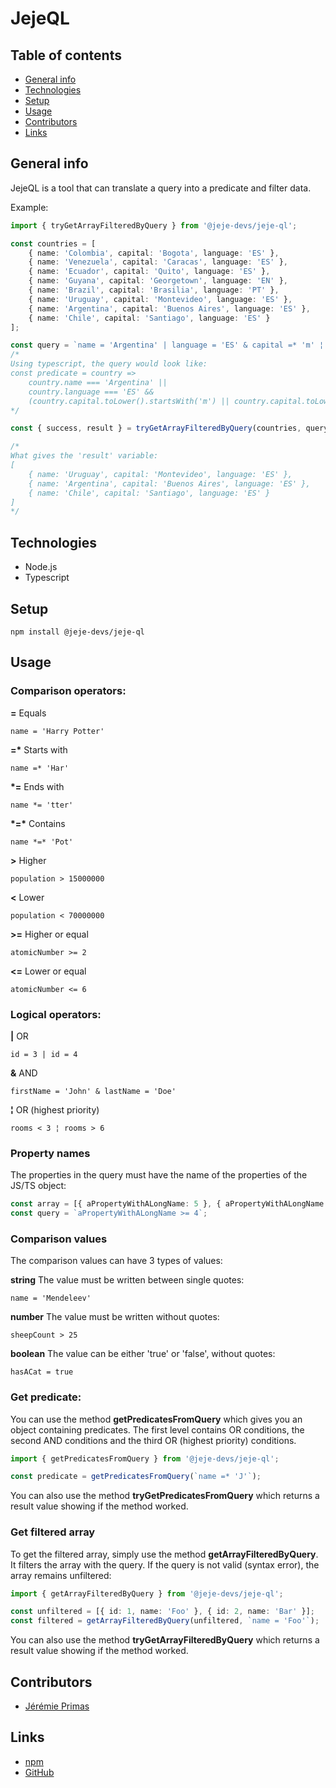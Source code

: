# JejeQL

## Table of contents

* [General info](#general-info)
* [Technologies](#technologies)
* [Setup](#setup)
* [Usage](#usage)
* [Contributors](#contributors)
* [Links](#links)

## General info

JejeQL is a tool that can translate a query into a predicate and filter data.

Example:
```ts
import { tryGetArrayFilteredByQuery } from '@jeje-devs/jeje-ql';

const countries = [
    { name: 'Colombia', capital: 'Bogota', language: 'ES' },
    { name: 'Venezuela', capital: 'Caracas', language: 'ES' },
    { name: 'Ecuador', capital: 'Quito', language: 'ES' },
    { name: 'Guyana', capital: 'Georgetown', language: 'EN' },
    { name: 'Brazil', capital: 'Brasilia', language: 'PT' },
    { name: 'Uruguay', capital: 'Montevideo', language: 'ES' },
    { name: 'Argentina', capital: 'Buenos Aires', language: 'ES' },
    { name: 'Chile', capital: 'Santiago', language: 'ES' }
];

const query = `name = 'Argentina' | language = 'ES' & capital =* 'm' ¦ capital *= 'go'`;
/*
Using typescript, the query would look like:
const predicate = country =>
    country.name === 'Argentina' ||
    country.language === 'ES' &&
    (country.capital.toLower().startsWith('m') || country.capital.toLower().endsWith('go'));
*/

const { success, result } = tryGetArrayFilteredByQuery(countries, query);

/*
What gives the 'result' variable:
[
    { name: 'Uruguay', capital: 'Montevideo', language: 'ES' },
    { name: 'Argentina', capital: 'Buenos Aires', language: 'ES' },
    { name: 'Chile', capital: 'Santiago', language: 'ES' }
]
*/
```

## Technologies

* Node.js
* Typescript

## Setup

```
npm install @jeje-devs/jeje-ql
```

## Usage

### Comparison operators:

**=** Equals
```
name = 'Harry Potter'
```
**=\*** Starts with
```
name =* 'Har'
```
**\*=** Ends with
```
name *= 'tter'
```
**\*=\*** Contains
```
name *=* 'Pot'
```
**>** Higher
```
population > 15000000
```
**<** Lower
```
population < 70000000
```
**>=** Higher or equal
```
atomicNumber >= 2
```
**<=** Lower or equal
```
atomicNumber <= 6
```

### Logical operators:

**|** OR
```
id = 3 | id = 4
```
**&** AND
```
firstName = 'John' & lastName = 'Doe'
```
**¦** OR (highest priority)
```
rooms < 3 ¦ rooms > 6
```

### Property names

The properties in the query must have the name of the properties of the JS/TS object:
```ts
const array = [{ aPropertyWithALongName: 5 }, { aPropertyWithALongName: 3 }];
const query = `aPropertyWithALongName >= 4`;
```

### Comparison values

The comparison values can have 3 types of values:

**string**
The value must be written between single quotes:
```
name = 'Mendeleev'
```
**number**
The value must be written without quotes:
```
sheepCount > 25
```
**boolean**
The value can be either 'true' or 'false', without quotes:
```
hasACat = true
```

### Get predicate:

You can use the method **getPredicatesFromQuery** which gives you an object containing predicates.
The first level contains OR conditions, the second AND conditions and the third OR (highest priority) conditions.
```ts
import { getPredicatesFromQuery } from '@jeje-devs/jeje-ql';

const predicate = getPredicatesFromQuery(`name =* 'J'`);
```
You can also use the method **tryGetPredicatesFromQuery** which returns a result value showing if the method worked.

### Get filtered array

To get the filtered array, simply use the method **getArrayFilteredByQuery**. It filters the array with the query.
If the query is not valid (syntax error), the array remains unfiltered:
```ts
import { getArrayFilteredByQuery } from '@jeje-devs/jeje-ql';

const unfiltered = [{ id: 1, name: 'Foo' }, { id: 2, name: 'Bar' }];
const filtered = getArrayFilteredByQuery(unfiltered, `name = 'Foo'`);
```
You can also use the method **tryGetArrayFilteredByQuery** which returns a result value showing if the method worked.

## Contributors

- [Jérémie Primas](https://github.com/JeremiePr)

## Links

- [npm](https://www.npmjs.com/package/@jeje-devs/jeje-ql)
- [GitHub](https://github.com/JeremiePr/JejeQL)